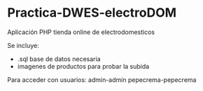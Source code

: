 # Practica-DWES-electroDOM

Aplicación PHP tienda online de electrodomesticos

Se incluye:
 - .sql base de datos necesaria
 - imagenes de productos para probar la subida

Para acceder con usuarios:
admin-admin
pepecrema-pepecrema

